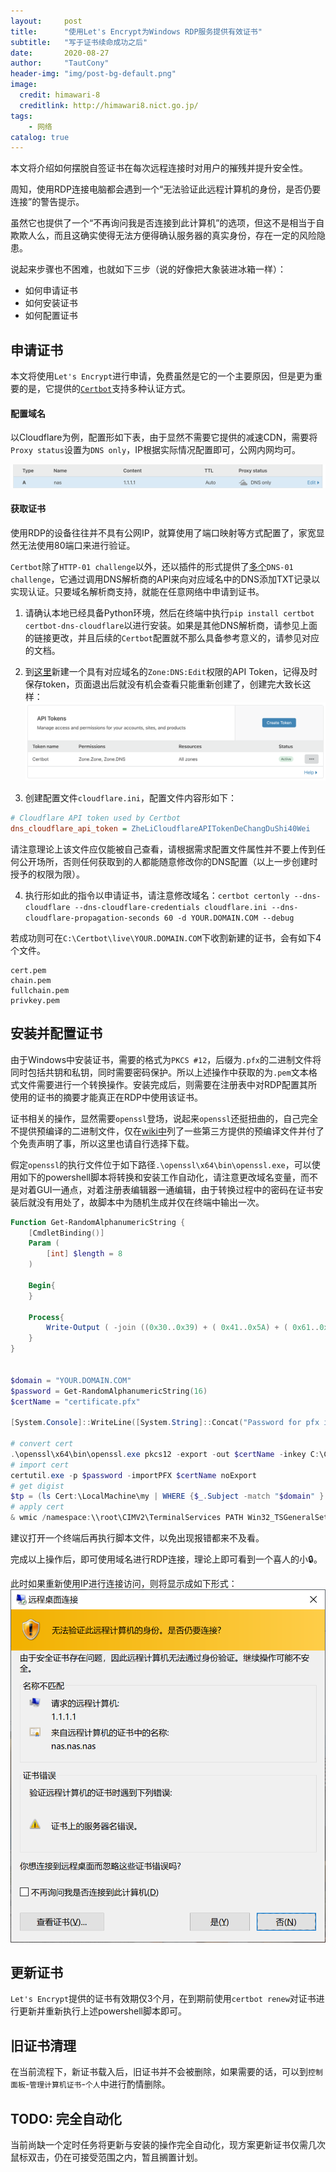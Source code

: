 ```yaml
---
layout:     post
title:      "使用Let's Encrypt为Windows RDP服务提供有效证书"
subtitle:   "写于证书续命成功之后"
date:       2020-08-27
author:     "TautCony"
header-img: "img/post-bg-default.png"
image:
  credit: himawari-8
  creditlink: http://himawari8.nict.go.jp/
tags:
    - 网络
catalog: true
---
```


本文将介绍如何摆脱自签证书在每次远程连接时对用户的摧残并提升安全性。

<!--more-->

周知，使用RDP连接电脑都会遇到一个“无法验证此远程计算机的身份，是否仍要连接”的警告提示。

虽然它也提供了一个“不再询问我是否连接到此计算机”的选项，但这不是相当于自欺欺人么，而且这确实使得无法方便得确认服务器的真实身份，存在一定的风险隐患。

说起来步骤也不困难，也就如下三步（说的好像把大象装进冰箱一样）：

- 如何申请证书
- 如何安装证书
- 如何配置证书

## 申请证书

本文将使用`Let's Encrypt`进行申请，免费虽然是它的一个主要原因，但是更为重要的是，它提供的[`Certbot`](https://certbot.eff.org/)支持多种认证方式。

#### 配置域名

以Cloudflare为例，配置形如下表，由于显然不需要它提供的减速CDN，需要将`Proxy status`设置为`DNS only`，IP根据实际情况配置即可，公网内网均可。

![DNS配置](/img/in-post/letsencrypt-for-rdp/dns-config.png)

#### 获取证书

使用RDP的设备往往并不具有公网IP，就算使用了端口映射等方式配置了，家宽显然无法使用80端口来进行验证。

`Certbot`除了`HTTP-01 challenge`以外，还以插件的形式提供了[多个](https://certbot.eff.org/docs/using.html#dns-plugins)`DNS-01 challenge`，它通过调用DNS解析商的API来向对应域名中的DNS添加TXT记录以实现认证。只要域名解析商支持，就能在任意网络中申请到证书。

1) 请确认本地已经具备Python环境，然后在终端中执行`pip install certbot certbot-dns-cloudflare`以进行安装。如果是其他DNS解析商，请参见上面的链接更改，并且后续的`Certbot`配置就不那么具备参考意义的，请参见对应的文档。

2) 到[这里](https://dash.cloudflare.com/?to=/:account/profile/api-tokens)新建一个具有对应域名的`Zone:DNS:Edit`权限的API Token，记得及时保存token，页面退出后就没有机会查看只能重新创建了，创建完大致长这样：![Api Token](/img/in-post/letsencrypt-for-rdp/api-token.png)

3) 创建配置文件`cloudflare.ini`，配置文件内容形如下：

```ini
# Cloudflare API token used by Certbot
dns_cloudflare_api_token = ZheLiCloudflareAPITokenDeChangDuShi40Wei
```

请注意理论上该文件应仅能被自己查看，请根据需求配置文件属性并不要上传到任何公开场所，否则任何获取到的人都能随意修改你的DNS配置（以上一步创建时授予的权限为限）。

4) 执行形如此的指令以申请证书，请注意修改域名：`certbot certonly --dns-cloudflare --dns-cloudflare-credentials cloudflare.ini --dns-cloudflare-propagation-seconds 60 -d YOUR.DOMAIN.COM --debug`

若成功则可在`C:\Certbot\live\YOUR.DOMAIN.COM`下收割新建的证书，会有如下4个文件。
```
cert.pem
chain.pem
fullchain.pem
privkey.pem
```

## 安装并配置证书

由于Windows中安装证书，需要的格式为`PKCS #12`，后缀为`.pfx`的二进制文件将同时包括共钥和私钥，同时需要密码保护。所以上述操作中获取的为`.pem`文本格式文件需要进行一个转换操作。安装完成后，则需要在注册表中对RDP配置其所使用的证书的摘要才能真正在RDP中使用该证书。

证书相关的操作，显然需要`openssl`登场，说起来`openssl`还挺扭曲的，自己完全不提供预编译的二进制文件，仅在[wiki中](https://wiki.openssl.org/index.php/Binaries)列了一些第三方提供的预编译文件并付了个免责声明了事，所以这里也请自行选择下载。

假定`openssl`的执行文件位于如下路径`.\openssl\x64\bin\openssl.exe`，可以使用如下的powershell脚本将转换和安装工作自动化，请注意更改域名变量，而不是对着GUI一通点，对着注册表编辑器一通编辑，由于转换过程中的密码在证书安装后就没有用处了，故脚本中为随机生成并仅在终端中输出一次。

```powershell
Function Get-RandomAlphanumericString {
	[CmdletBinding()]
	Param (
        [int] $length = 8
	)

	Begin{
	}

	Process{
        Write-Output ( -join ((0x30..0x39) + ( 0x41..0x5A) + ( 0x61..0x7A) | Get-Random -Count $length  | % {[char]$_}) )
	}
}


$domain = "YOUR.DOMAIN.COM"
$password = Get-RandomAlphanumericString(16)
$certName = "certificate.pfx"

[System.Console]::WriteLine([System.String]::Concat("Password for pfx is: ", $password))

# convert cert
.\openssl\x64\bin\openssl.exe pkcs12 -export -out $certName -inkey C:\Certbot\live\$domain\privkey.pem -in C:\Certbot\live\$domain\cert.pem -certfile C:\Certbot\live\$domain\chain.pem -password pass:$password
# import cert
certutil.exe -p $password -importPFX $certName noExport
# get digist
$tp = (ls Cert:\LocalMachine\my | WHERE {$_.Subject -match "$domain" } | Select -First 1).Thumbprint
# apply cert
& wmic /namespace:\\root\CIMV2\TerminalServices PATH Win32_TSGeneralSetting Set SSLCertificateSHA1Hash="$tp"
```

建议打开一个终端后再执行脚本文件，以免出现报错都来不及看。

完成以上操作后，即可使用域名进行RDP连接，理论上即可看到一个喜人的小🔒。

此时如果重新使用IP进行连接访问，则将显示成如下形式：
![名称不匹配](/img/in-post/letsencrypt-for-rdp/domain-not-match.png)

## 更新证书

`Let's Encrypt`提供的证书有效期仅3个月，在到期前使用`certbot renew`对证书进行更新并重新执行上述powershell脚本即可。

## 旧证书清理

在当前流程下，新证书载入后，旧证书并不会被删除，如果需要的话，可以到`控制面板`-`管理计算机证书`-`个人`中进行酌情删除。

## TODO: 完全自动化

当前尚缺一个定时任务将更新与安装的操作完全自动化，现方案更新证书仅需几次鼠标双击，仍在可接受范围之内，暂且搁置计划。
